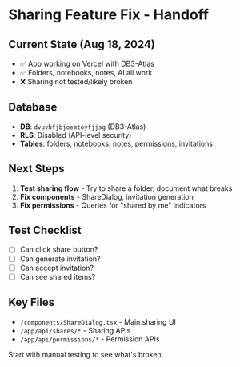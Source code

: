 # Sharing Feature Fix - Handoff

## Current State (Aug 18, 2024)

- ✅ App working on Vercel with DB3-Atlas
- ✅ Folders, notebooks, notes, AI all work
- ❌ Sharing not tested/likely broken

## Database

- **DB**: `dvuvhfjbjoemtoyfjjsg` (DB3-Atlas)
- **RLS**: Disabled (API-level security)
- **Tables**: folders, notebooks, notes, permissions, invitations

## Next Steps

1. **Test sharing flow** - Try to share a folder, document what breaks
2. **Fix components** - ShareDialog, invitation generation
3. **Fix permissions** - Queries for "shared by me" indicators

## Test Checklist

- [ ] Can click share button?
- [ ] Can generate invitation?
- [ ] Can accept invitation?
- [ ] Can see shared items?

## Key Files

- `/components/ShareDialog.tsx` - Main sharing UI
- `/app/api/shares/*` - Sharing APIs
- `/app/api/permissions/*` - Permission APIs

Start with manual testing to see what's broken.
